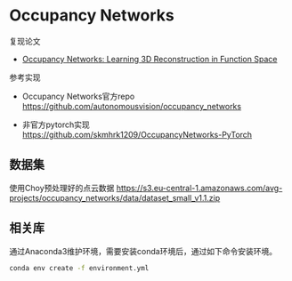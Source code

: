 # Occupancy Networks

复现论文

* [Occupancy Networks: Learning 3D Reconstruction in Function Space](https://arxiv.org/abs/1812.03828)

参考实现

* Occupancy Networks官方repo <https://github.com/autonomousvision/occupancy_networks>

* 非官方pytorch实现 <https://github.com/skmhrk1209/OccupancyNetworks-PyTorch>

## 数据集

使用Choy预处理好的点云数据 <https://s3.eu-central-1.amazonaws.com/avg-projects/occupancy_networks/data/dataset_small_v1.1.zip>

## 相关库

通过Anaconda3维护环境，需要安装conda环境后，通过如下命令安装环境。

```bash
conda env create -f environment.yml
```

